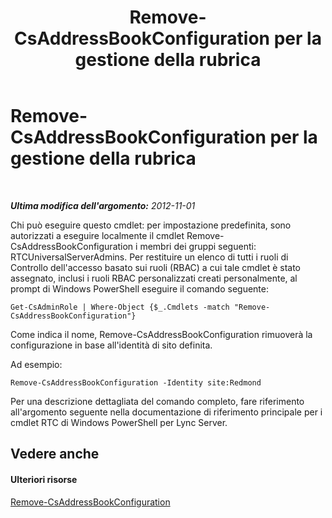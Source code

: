 ﻿---
title: Remove-CsAddressBookConfiguration per la gestione della rubrica
TOCTitle: Remove-CsAddressBookConfiguration per la gestione della rubrica
ms:assetid: 5d173ebe-ec4d-4640-8432-a25071ea9cc5
ms:mtpsurl: https://technet.microsoft.com/it-it/library/Gg429705(v=OCS.15)
ms:contentKeyID: 49300699
ms.date: 08/24/2015
mtps_version: v=OCS.15
ms.translationtype: HT
---

# Remove-CsAddressBookConfiguration per la gestione della rubrica

 

_**Ultima modifica dell'argomento:** 2012-11-01_

Chi può eseguire questo cmdlet: per impostazione predefinita, sono autorizzati a eseguire localmente il cmdlet Remove-CsAddressBookConfiguration i membri dei gruppi seguenti: RTCUniversalServerAdmins. Per restituire un elenco di tutti i ruoli di Controllo dell'accesso basato sui ruoli (RBAC) a cui tale cmdlet è stato assegnato, inclusi i ruoli RBAC personalizzati creati personalmente, al prompt di Windows PowerShell eseguire il comando seguente:

    Get-CsAdminRole | Where-Object {$_.Cmdlets -match "Remove-CsAddressBookConfiguration"}

Come indica il nome, Remove-CsAddressBookConfiguration rimuoverà la configurazione in base all'identità di sito definita.

Ad esempio:

    Remove-CsAddressBookConfiguration -Identity site:Redmond

Per una descrizione dettagliata del comando completo, fare riferimento all'argomento seguente nella documentazione di riferimento principale per i cmdlet RTC di Windows PowerShell per Lync Server.

## Vedere anche

#### Ulteriori risorse

[Remove-CsAddressBookConfiguration](https://docs.microsoft.com/en-us/powershell/module/skype/Remove-CsAddressBookConfiguration)

